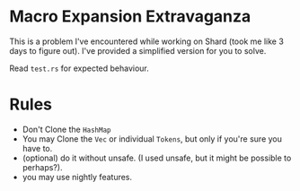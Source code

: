 # Macro Expansion Extravaganza
This is a problem I've encountered while working on Shard (took me like 3 days to figure out).
I've provided a simplified version for you to solve.

Read `test.rs` for expected behaviour.

# Rules
- Don't Clone the `HashMap`
- You may Clone the `Vec` or individual `Tokens`, but only if you're sure you have to.
- (optional) do it without unsafe. (I used unsafe, but it might be possible to perhaps?).
- you may use nightly features.
